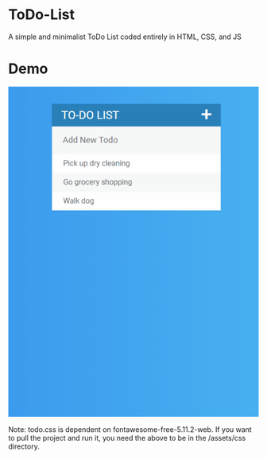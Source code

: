 # ToDo-List
A simple and minimalist ToDo List coded entirely in HTML, CSS, and JS


# Demo
![ToDo List Demo](demo/todo.gif)



Note: todo.css is dependent on fontawesome-free-5.11.2-web.
If you want to pull the project and run it, you need the above to be in the /assets/css directory.

